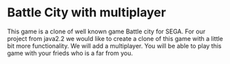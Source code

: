 # Battle City with multiplayer

This game is a clone of well known game Battle city for SEGA.
For our project from java2.2 we would like to create a clone of this game with a little bit more functionality.
We will add a multiplayer. You will be able to play this game with your frieds who is a far from you.
